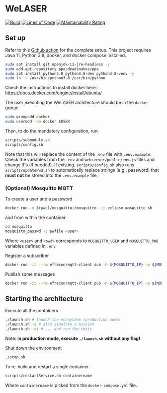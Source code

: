 # WeLASER

[![Build](https://github.com/w4bo/welaser/actions/workflows/build.yml/badge.svg)](https://github.com/w4bo/welaser/actions/workflows/build.yml)
[![Lines of Code](https://sonarcloud.io/api/project_badges/measure?project=w4bo_welaser&metric=ncloc)](https://sonarcloud.io/summary/new_code?id=w4bo_welaser)
[![Maintainability Rating](https://sonarcloud.io/api/project_badges/measure?project=w4bo_welaser&metric=sqale_rating)](https://sonarcloud.io/summary/new_code?id=w4bo_welaser)

## Set up

Refer to this [Github action](https://github.com/w4bo/welaser/blob/master/.github/workflows/build.yml) for the complete setup.
This project requires Java 11,  Python 3.8, docker, and docker compose installed.

```sh
sudo apt install git openjdk-11-jre-headless -y
sudo add-apt-repository ppa:deadsnakes/ppa
sudo apt install python3.8 python3.8-dev python3.8-venv -y
sudo ln -s /usr/bin/python3.8 /usr/bin/python
```

Chech the instructions to install docker here: https://docs.docker.com/engine/install/ubuntu/

The user executing the WeLASER architecture should be in the `docker` group:

```sh
sudo groupadd docker
sudo usermod -aG docker $USER
```

Then, to do the mandatory configuration, run:

```sh
scripts/submodule.sh
scripts/config.sh
```

Note that this will replace the content of the `.env` file with `.env.example`. 
Check the variables from the `.env` and `webserver/public/env.js` files and change IPs (if needed).
If existing, `scripts/config.sh` also runs `scripts/updatePwd.sh` to automatically replace strings (e.g., password) that **must not** be stored into the `.env.example` file.

### (Optional) Mosquitto MQTT

To create a user and a password

```sh
docker run -v $(pwd)/mosquitto:/mosquitto -it eclipse-mosquitto sh
```

and from within the container

```sh
cd mosquitto
mosquitto_passwd -c pwfile <user>
```

Where `<user>` and `<pwd>` corresponds to `MOSQUITTO_USER` and `MOSQUITTO_PWD` variables defined in `.env`

Register a subscriber

```sh
docker run -it --rm efrecon/mqtt-client sub -h ${MOSQUITTO_IP} -p ${MOSQUITTO_PORT_EXT} -t "foo" -u ${MOSQUITTO_USER} -P ${MOSQUITTO_PWD}
```

Publish some messages

```sh
docker run -it --rm efrecon/mqtt-client pub -h ${MOSQUITTO_IP} -p ${MOSQUITTO_PORT_EXT} -t "foo" -m "bar" -u ${MOSQUITTO_USER} -P ${MOSQUITTO_PWD}
```

## Starting the architecture

Execute all the containers

```sh
./launch.sh # launch the ecosystem (production mode)
./launch.sh -s # also simulate a mission
./launch.sh -st # ... and run the tests
```

Note: **in production mode, execute `./launch.sh` without any flag!**

Shut down the environment

```sh
./stop.sh
``` 

To re-build and restart a single container

```sh
scripts/restartService.sh containername
```

Where `containername` is picked from the `docker-compose.yml` file.

